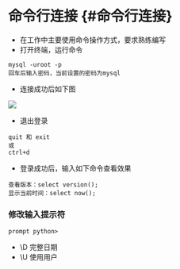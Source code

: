 # 命令行连接 {#命令行连接}

* 在工作中主要使用命令操作方式，要求熟练编写
* 打开终端，运行命令

```
mysql -uroot -p
回车后输入密码，当前设置的密码为mysql

```

* 连接成功后如下图

![](/Images/assets/2-3-4.png)

* 退出登录

```
quit 和 exit
或
ctrl+d

```

* 登录成功后，输入如下命令查看效果

```
查看版本：select version();
显示当前时间：select now();
```

### 修改输入提示符

```
prompt python>
```

* \D 完整日期
* \U 使用用户




